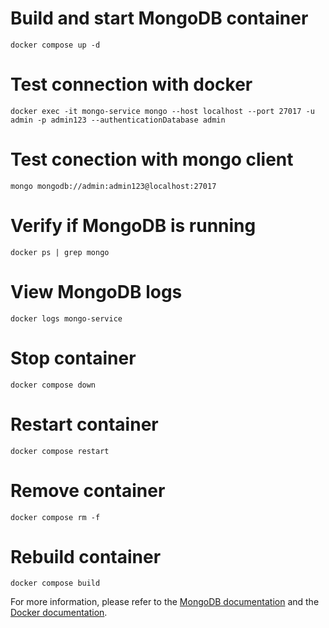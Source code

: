 # Build and start MongoDB container
```shell
docker compose up -d
```
# Test connection with docker
```shell
docker exec -it mongo-service mongo --host localhost --port 27017 -u admin -p admin123 --authenticationDatabase admin
```
# Test conection with mongo client
```shell
mongo mongodb://admin:admin123@localhost:27017
```
# Verify if MongoDB is running
```shell
docker ps | grep mongo
```
# View MongoDB logs
```shell
docker logs mongo-service
```
# Stop container
```shell
docker compose down
```
# Restart container
```shell
docker compose restart
```
# Remove container
```shell
docker compose rm -f
```
# Rebuild container
```shell
docker compose build
```

For more information, please refer to the [MongoDB documentation](https://docs.mongodb.com/manual/installation/) and the [Docker documentation](https://docs.docker.com/engine/reference/commandline/cli/).